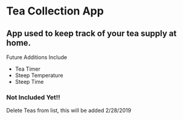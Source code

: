 # Tea Collection App

## App used to keep track of your tea supply at home.

Future Additions Include
* Tea Timer
* Steep Temperature
* Steep Time
            
### Not Included Yet!!
Delete Teas from list, this will be added 2/28/2019
